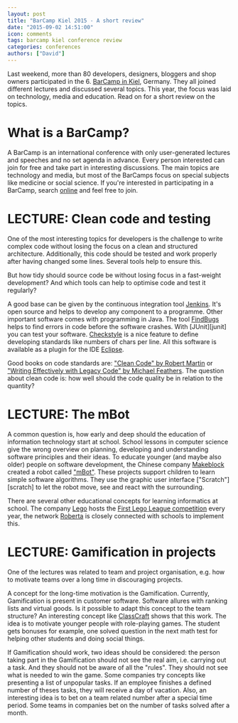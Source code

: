 ```yaml
---
layout: post
title: "BarCamp Kiel 2015 - A short review"
date: "2015-09-02 14:51:00"
icon: comments
tags: barcamp kiel conference review
categories: conferences
authors: ["David"]
---
```


Last weekend, more than 80 developers, designers, bloggers and shop owners participated in the 6. [BarCamp in Kiel](http://barcamp-kiel.de), Germany.
They all joined different lectures and discussed several topics.
This year, the focus was laid on technology, media and education.
Read on for a short review on the topics.

# What is a BarCamp?

A BarCamp is an international conference with only user-generated lectures and speeches and no set agenda in advance.
Every person interested can join for free and take part in interesting discussions.
The main topics are technology and media, but most of the BarCamps focus on special subjects like medicine or social science.
If you're interested in participating in a BarCamp, search [online](http://t3n.de/news/grosser-barcamp-ueberblick-alle-488972/) and feel free to join.

# LECTURE: Clean code and testing

One of the most interesting topics for developers is the challenge to write complex code without losing the focus on a clean and structured architecture.
Additionally, this code should be tested and work properly after having changed some lines.
Several tools help to ensure this.

But how tidy should source code be without losing focus in a fast-weight development?
And which tools can help to optimise code and test it regularly?

A good base can be given by the continuous integration tool [Jenkins](http://jenkins-ci.org/).
It's open source and helps to develop any component to a programme.
Other important software comes with programming in Java.
The tool [FindBugs](http://findbugs.sourceforge.net) helps to find errors in code before the software crashes.
With [JUnit][junit] you can test your software.
[Checkstyle](http://checkstyle.sourceforge.net/) is a nice feature to define developing standards like numbers of chars per line.
All this software is available as a plugin for the IDE [Eclipse](https://www.eclipse.org/downloads/).

Good books on code standards are: ["Clean Code" by Robert Martin](https://www.google.de/search?tbm=bks&hl=de&q=isbn%3A9780132350884) or ["Writing Effectively with Legacy Code" by Michael Feathers](https://www.google.de/search?tbm=bks&hl=de&q=isbn%3A9780132931755).
The  question about clean code is: how well should the code quality be in relation to the quantity?

# LECTURE: The mBot

A common question is, how early and deep should the education of information technology start at school.
School lessons in computer science give the wrong overview on planning, developing and understanding software principles and their ideas.
To educate younger (and maybe also older) people on software development, the Chinese company [Makeblock](http://www.makeblock.cc/) created a robot called ["mBot"](http://mblock.cc/mbot/).
These projects support children to learn simple software algorithms.
They use the graphic user interface ["Scratch"][scratch] to let the robot move, see and react with the surrounding.

There are several other educational concepts for learning informatics at school.
The company [Lego](http://www.lego.com/en-gb/technic) hosts the [First Lego League competition](http://www.first-lego-league.org/en/) every year, the network [Roberta](http://roberta-home.de/en) is closely connected with schools to implement this.

# LECTURE: Gamification in projects

One of the lectures was related to team and project organisation, e.g. how to motivate teams over a long time in discouraging projects.

A concept for the long-time motivation is the Gamification.
Currently, Gamification is present in customer software.
Software allures with ranking lists and virtual goods.
Is it possible to adapt this concept to the team structure?
An interesting concept like [ClassCraft](http://www.classcraft.com/) shows that this work.
The idea is to motivate younger people with role-playing games.
The student gets bonuses for example, one solved question in the next math test for helping other students and doing social things.

If Gamification should work, two ideas should be considered: the person taking part in the Gamification should not see the real aim, i.e. carrying out a task.
And they should not be aware of all the "rules".
They should not see what is needed to win the game.
Some companies try concepts like presenting a list of unpopular tasks.
If an employee finishes a defined number of theses tasks, they will receive a day of vacation.
Also, an interesting idea is to bet on a team related number after a special time period.
Some teams in companies bet on the number of tasks solved after a month.
